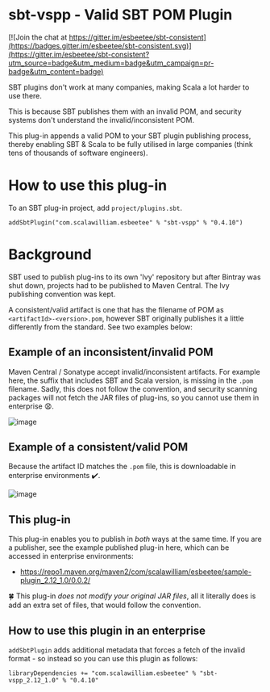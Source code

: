 # sbt-vspp - Valid SBT POM Plugin

[![Join the chat at https://gitter.im/esbeetee/sbt-consistent](https://badges.gitter.im/esbeetee/sbt-consistent.svg)](https://gitter.im/esbeetee/sbt-consistent?utm_source=badge&utm_medium=badge&utm_campaign=pr-badge&utm_content=badge)

SBT plugins don't work at many companies, making Scala a lot harder to use there.

This is because SBT publishes them with an invalid POM, and security systems don't understand the invalid/inconsistent POM.

This plug-in appends a valid POM to your SBT plugin publishing process, thereby enabling SBT & Scala to be fully utilised in large companies (think tens of thousands of software engineers).

# How to use this plug-in

To an SBT plug-in project, add `project/plugins.sbt`.

```
addSbtPlugin("com.scalawilliam.esbeetee" % "sbt-vspp" % "0.4.10")
```

# Background

SBT used to publish plug-ins to its own 'Ivy' repository but after Bintray was shut down, projects had to be published to Maven Central. The Ivy publishing convention was kept.

A consistent/valid artifact is one that has the filename of POM as `<artifactId>-<version>.pom`, however SBT originally publishes it a little differently from the standard. See two examples below:

## Example of an inconsistent/invalid POM

Maven Central / Sonatype accept invalid/inconsistent artifacts. For example here, the suffix that includes SBT and Scala version, is missing in the `.pom` filename. Sadly, this does not follow the convention, and security scanning packages will not fetch the JAR files of plug-ins, so you cannot use them in enterprise :anguished:.

![image](https://user-images.githubusercontent.com/2464813/178597966-df210914-bb8e-41c0-b9d0-7fd1cca5b0f8.png)

## Example of a consistent/valid POM

Because the artifact ID matches the `.pom` file, this is downloadable in enterprise environments :heavy_check_mark:.

![image](https://user-images.githubusercontent.com/2464813/178598043-37f5c4cb-f2d8-4066-943d-c10d806d3be5.png)

## This plug-in

This plug-in enables you to publish in *both* ways at the same time. If you are a publisher, see the example published plug-in here, which can be accessed in enterprise environments:

- https://repo1.maven.org/maven2/com/scalawilliam/esbeetee/sample-plugin_2.12_1.0/0.0.2/

:four_leaf_clover: This plug-in *does not modify your original JAR files*, all it literally does is add an extra set of files, that would follow the convention.

## How to use this plugin in an enterprise

`addSbtPlugin` adds additional metadata that forces a fetch of the invalid format - so instead so you can use this plugin as follows:

```
libraryDependencies += "com.scalawilliam.esbeetee" % "sbt-vspp_2.12_1.0" % "0.4.10"
```
